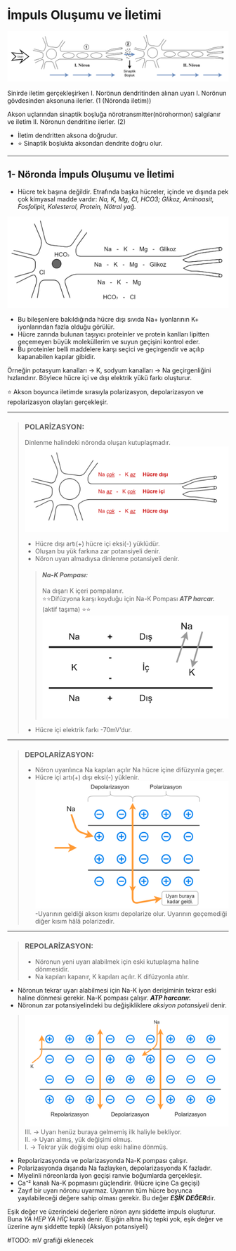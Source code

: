# İmpuls Oluşumu ve İletimi

!["İmpuls Oluşumu ve İletimi"](resources/sinir_hucresi(sinaptik_bosluk).png)

Sinirde iletim gerçekleşirken I. Norönun dendritinden alınan uyarı I. Norönun gövdesinden aksonuna ilerler. (1 (Nöronda iletim))
    
Akson uçlarından sinaptik boşluğa nörotransmitter(nörohormon) salgılanır ve iletim II. Nöronun dendritine ilerler. (2)

+ İletim dendritten aksona doğrudur.
+ :star: Sinaptik boşlukta aksondan dendrite doğru olur.
---
## 1- Nöronda İmpuls Oluşumu ve İletimi
+ Hücre tek başına değildir. Etrafında başka hücreler, içinde ve dışında pek çok kimyasal madde vardır: *Na, K, Mg, Cl, HCO3; Glikoz, Aminoasit, Fosfolipit, Kolesterol, Protein, Nötral yağ.*

!["Kimyasal Maddeler"](resources/sinir_hucresi(kimyasal_maddeler).png)

+ Bu bileşenlere bakıldığında hücre dışı sıvıda Na+ iyonlarının K+ iyonlarından fazla olduğu görülür.
+ Hücre zarında bulunan taşıyıcı proteinler ve protein kanlları lipitten geçemeyen büyük moleküllerim ve suyun geçişini kontrol eder.
+ Bu proteinler belli maddelere karşı seçici ve geçirgendir ve açılıp kapanabilen kapılar gibidir.

Örneğin potasyum kanalları → K, sodyum kanalları → Na geçirgenliğini hızlandırır. Böylece hücre içi ve dışı elektrik yükü farkı oluşturur.

:star: Akson boyunca iletimde sırasıyla polarizasyon, depolarizasyon ve repolarizasyon olayları gerçekleşir.

---
>### POLARİZASYON:
> Dinlenme halindeki nöronda oluşan kutuplaşmadır.
>![](resources/sinir_hucresi(ici_disi).png)
>+ Hücre dışı artı(+) hücre içi eksi(-) yüklüdür.
>+ Oluşan bu yük farkına zar potansiyeli denir.
>+ Nöron uyarı almadıysa dinlenme potansiyeli denir. 
>
>>#### *Na-K Pompası:*
>>Na dışarı K içeri pompalanır.  
>>:star::star:Difüzyona karşı koyduğu için Na-K Pompası   ***ATP harcar.*** (aktif taşıma) :star::star:
>>![](resources/polarizasyon(madde_alis_verisi).png)
>>
>- Hücre içi elektrik farkı -70mV’dur.
>
---
>### DEPOLARİZASYON:
>+ Nöron uyarılınca Na kapıları açılır Na hücre içine difüzyınla geçer.
>+ Hücre içi artı(+) dışı eksi(-) yüklenir.  
>!["Depolarizasyon"](resources/depolarizasyon.png)  
>-Uyarının geldiği akson kısmı depolarize olur. Uyarının geçemediği diğer kısım hâlâ polarizedir.
---
>### REPOLARİZASYON:
>+ Nöronun yeni uyarı alabilmek için eski kutuplaşma haline dönmesidir.
>+ Na kapıları kapanır, K kapıları açılır. K difüzyonla atılır.

+ Nöronun tekrar uyarı alabilmesi için Na-K iyon derişiminin tekrar eski haline dönmesi gerekir. Na-K pompası çalışır. ***ATP harcanır.***
+ Nöronun zar potansiyelindeki bu değişikliklere *aksiyon potansiyeli* denir.

>!["İmpuls iletimi aşamaları"](resources/impuls_iletimi_asamalari.png)  
>III. → Uyarı henüz buraya gelmemiş ilk haliyle bekliyor.  
>II. → Uyarı almış, yük değişimi olmuş.  
>I. → Tekrar yük değişimi olup eski haline dönmüş.  

+ Repolarizasyonda ve polarizasyonda Na-K pompası çalışır.
+ Polarizasyonda dışarıda Na fazlayken, depolarizasyonda K fazladır.
+ Miyelinli nöreonlarda iyon geçişi ranvie boğumlarda gerçekleşir.
+ Ca⁺² kanalı Na-K popmasını güçlendirir. (Hücre içine Ca geçişi)
+ Zayıf bir uyarı nöronu uyarmaz. Uyarının tüm hücre boyunca yayılabileceği değere sahip olması gerekir. Bu değer ***EŞİK DEĞER***dir.

Eşik değer ve üzerindeki değerlere nöron aynı şiddette impuls oluşturur. Buna *YA HEP YA HİÇ* kuralı denir. (Eşiğin altına hiç tepki yok, eşik değer ve üzerine aynı şiddette tepki) (Aksiyon potansiyeli)

#TODO: mV grafiği eklenecek